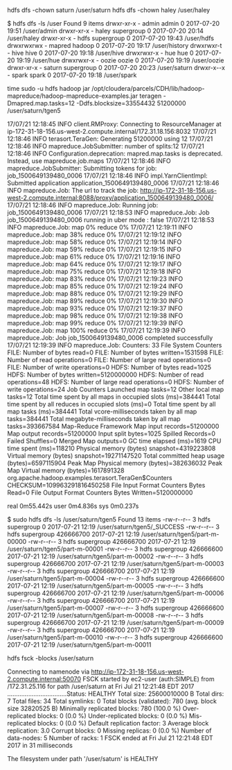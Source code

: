 
hdfs dfs -chown saturn /user/saturn
hdfs dfs -chown haley /user/haley


$ hdfs dfs -ls /user
Found 9 items
drwxr-xr-x   - admin  admin               0 2017-07-20 19:51 /user/admin
drwxr-xr-x   - haley  supergroup          0 2017-07-20 20:14 /user/haley
drwxr-xr-x   - hdfs   supergroup          0 2017-07-20 19:43 /user/hdfs
drwxrwxrwx   - mapred hadoop              0 2017-07-20 19:17 /user/history
drwxrwxr-t   - hive   hive                0 2017-07-20 19:18 /user/hive
drwxrwxr-x   - hue    hue                 0 2017-07-20 19:19 /user/hue
drwxrwxr-x   - oozie  oozie               0 2017-07-20 19:19 /user/oozie
drwxr-xr-x   - saturn supergroup          0 2017-07-20 20:23 /user/saturn
drwxr-x--x   - spark  spark               0 2017-07-20 19:18 /user/spark



time sudo -u hdfs hadoop jar /opt/cloudera/parcels/CDH/lib/hadoop-mapreduce/hadoop-mapreduce-examples.jar teragen -Dmapred.map.tasks=12  -Ddfs.blocksize=33554432  51200000  /user/saturn/tgen5

17/07/21 12:18:45 INFO client.RMProxy: Connecting to ResourceManager at ip-172-31-18-156.us-west-2.compute.internal/172.31.18.156:8032
17/07/21 12:18:46 INFO terasort.TeraGen: Generating 51200000 using 12
17/07/21 12:18:46 INFO mapreduce.JobSubmitter: number of splits:12
17/07/21 12:18:46 INFO Configuration.deprecation: mapred.map.tasks is deprecated. Instead, use mapreduce.job.maps
17/07/21 12:18:46 INFO mapreduce.JobSubmitter: Submitting tokens for job: job_1500649139480_0006
17/07/21 12:18:46 INFO impl.YarnClientImpl: Submitted application application_1500649139480_0006
17/07/21 12:18:46 INFO mapreduce.Job: The url to track the job: http://ip-172-31-18-156.us-west-2.compute.internal:8088/proxy/application_1500649139480_0006/
17/07/21 12:18:46 INFO mapreduce.Job: Running job: job_1500649139480_0006
17/07/21 12:18:53 INFO mapreduce.Job: Job job_1500649139480_0006 running in uber mode : false
17/07/21 12:18:53 INFO mapreduce.Job:  map 0% reduce 0%
17/07/21 12:19:11 INFO mapreduce.Job:  map 38% reduce 0%
17/07/21 12:19:12 INFO mapreduce.Job:  map 58% reduce 0%
17/07/21 12:19:14 INFO mapreduce.Job:  map 59% reduce 0%
17/07/21 12:19:15 INFO mapreduce.Job:  map 61% reduce 0%
17/07/21 12:19:16 INFO mapreduce.Job:  map 64% reduce 0%
17/07/21 12:19:17 INFO mapreduce.Job:  map 75% reduce 0%
17/07/21 12:19:18 INFO mapreduce.Job:  map 83% reduce 0%
17/07/21 12:19:23 INFO mapreduce.Job:  map 85% reduce 0%
17/07/21 12:19:24 INFO mapreduce.Job:  map 88% reduce 0%
17/07/21 12:19:29 INFO mapreduce.Job:  map 89% reduce 0%
17/07/21 12:19:30 INFO mapreduce.Job:  map 93% reduce 0%
17/07/21 12:19:37 INFO mapreduce.Job:  map 98% reduce 0%
17/07/21 12:19:38 INFO mapreduce.Job:  map 99% reduce 0%
17/07/21 12:19:39 INFO mapreduce.Job:  map 100% reduce 0%
17/07/21 12:19:39 INFO mapreduce.Job: Job job_1500649139480_0006 completed successfully
17/07/21 12:19:39 INFO mapreduce.Job: Counters: 33
	File System Counters
		FILE: Number of bytes read=0
		FILE: Number of bytes written=1531598
		FILE: Number of read operations=0
		FILE: Number of large read operations=0
		FILE: Number of write operations=0
		HDFS: Number of bytes read=1025
		HDFS: Number of bytes written=5120000000
		HDFS: Number of read operations=48
		HDFS: Number of large read operations=0
		HDFS: Number of write operations=24
	Job Counters 
		Launched map tasks=12
		Other local map tasks=12
		Total time spent by all maps in occupied slots (ms)=384441
		Total time spent by all reduces in occupied slots (ms)=0
		Total time spent by all map tasks (ms)=384441
		Total vcore-milliseconds taken by all map tasks=384441
		Total megabyte-milliseconds taken by all map tasks=393667584
	Map-Reduce Framework
		Map input records=51200000
		Map output records=51200000
		Input split bytes=1025
		Spilled Records=0
		Failed Shuffles=0
		Merged Map outputs=0
		GC time elapsed (ms)=1619
		CPU time spent (ms)=118210
		Physical memory (bytes) snapshot=4319223808
		Virtual memory (bytes) snapshot=19271147520
		Total committed heap usage (bytes)=6597115904
		Peak Map Physical memory (bytes)=382636032
		Peak Map Virtual memory (bytes)=1617891328
	org.apache.hadoop.examples.terasort.TeraGen$Counters
		CHECKSUM=109963291816450258
	File Input Format Counters 
		Bytes Read=0
	File Output Format Counters 
		Bytes Written=5120000000

real	0m55.442s
user	0m4.836s
sys	0m0.237s


$ sudo hdfs dfs -ls /user/saturn/tgen5
Found 13 items
-rw-r--r--   3 hdfs supergroup          0 2017-07-21 12:19 /user/saturn/tgen5/_SUCCESS
-rw-r--r--   3 hdfs supergroup  426666700 2017-07-21 12:19 /user/saturn/tgen5/part-m-00000
-rw-r--r--   3 hdfs supergroup  426666700 2017-07-21 12:19 /user/saturn/tgen5/part-m-00001
-rw-r--r--   3 hdfs supergroup  426666600 2017-07-21 12:19 /user/saturn/tgen5/part-m-00002
-rw-r--r--   3 hdfs supergroup  426666700 2017-07-21 12:19 /user/saturn/tgen5/part-m-00003
-rw-r--r--   3 hdfs supergroup  426666700 2017-07-21 12:19 /user/saturn/tgen5/part-m-00004
-rw-r--r--   3 hdfs supergroup  426666600 2017-07-21 12:19 /user/saturn/tgen5/part-m-00005
-rw-r--r--   3 hdfs supergroup  426666700 2017-07-21 12:19 /user/saturn/tgen5/part-m-00006
-rw-r--r--   3 hdfs supergroup  426666700 2017-07-21 12:19 /user/saturn/tgen5/part-m-00007
-rw-r--r--   3 hdfs supergroup  426666600 2017-07-21 12:19 /user/saturn/tgen5/part-m-00008
-rw-r--r--   3 hdfs supergroup  426666700 2017-07-21 12:19 /user/saturn/tgen5/part-m-00009
-rw-r--r--   3 hdfs supergroup  426666700 2017-07-21 12:19 /user/saturn/tgen5/part-m-00010
-rw-r--r--   3 hdfs supergroup  426666600 2017-07-21 12:19 /user/saturn/tgen5/part-m-00011



hdfs fsck -blocks /user/saturn

Connecting to namenode via http://ip-172-31-18-156.us-west-2.compute.internal:50070
FSCK started by ec2-user (auth:SIMPLE) from /172.31.25.116 for path /user/saturn at Fri Jul 21 12:21:48 EDT 2017
..................................Status: HEALTHY
 Total size:	25600010000 B
 Total dirs:	7
 Total files:	34
 Total symlinks:		0
 Total blocks (validated):	780 (avg. block size 32820525 B)
 Minimally replicated blocks:	780 (100.0 %)
 Over-replicated blocks:	0 (0.0 %)
 Under-replicated blocks:	0 (0.0 %)
 Mis-replicated blocks:		0 (0.0 %)
 Default replication factor:	3
 Average block replication:	3.0
 Corrupt blocks:		0
 Missing replicas:		0 (0.0 %)
 Number of data-nodes:		5
 Number of racks:		1
FSCK ended at Fri Jul 21 12:21:48 EDT 2017 in 31 milliseconds


The filesystem under path '/user/saturn' is HEALTHY




